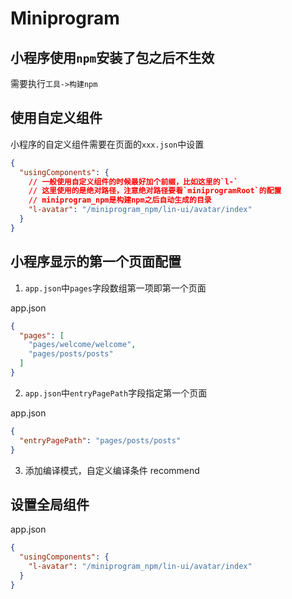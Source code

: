 # Miniprogram

## 小程序使用`npm`安装了包之后不生效

需要执行`工具->构建npm`

## 使用自定义组件

小程序的自定义组件需要在页面的`xxx.json`中设置

```json
{
  "usingComponents": {
    // 一般使用自定义组件的时候最好加个前缀，比如这里的`l-`
    // 这里使用的是绝对路径，注意绝对路径要看`miniprogramRoot`的配置
    // miniprogram_npm是构建npm之后自动生成的目录
    "l-avatar": "/miniprogram_npm/lin-ui/avatar/index"
  }
}
```

## 小程序显示的第一个页面配置

1. `app.json`中`pages`字段数组第一项即第一个页面

<div class="filename">app.json</div>

```json
{
  "pages": [
    "pages/welcome/welcome",
    "pages/posts/posts"
  ]
}
```

2. `app.json`中`entryPagePath`字段指定第一个页面

<div class="filename">app.json</div>

```json
{
  "entryPagePath": "pages/posts/posts"
}
```

3. 添加编译模式，自定义编译条件 <badge>recommend</badge>

## 设置全局组件

<div class="filename">app.json</div>

```json
{
  "usingComponents": {
    "l-avatar": "/miniprogram_npm/lin-ui/avatar/index"
  }
}
```
